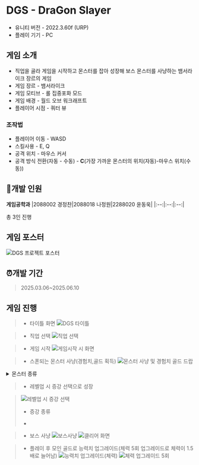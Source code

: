  # DGS - DraGon Slayer
- 유니티 버전 - 2022.3.60f (URP)
- 플레이 기기 - PC

## 게임 소개
- 직업을 골라 게임을 시작하고 몬스터를 잡아 성장해 보스 몬스터를 사냥하는 뱀서라이크 장르의 게임
- 게임 장르 - 뱀서라이크
- 게임 모티브 - 롤 집중포화 모드
- 게임 배경 - 월드 오브 워크래프트
- 플레이어 시점 - 쿼터 뷰
### 조작법
- 플레이어 이동 - WASD
- 스킬사용 - E, Q
- 공격 위치 - 마우스 커서
- 공격 방식 전환(자동 - 수동) - **C**(가장 가까운 몬스터의 위치(자동)-마우스 위치(수동))
## :office:개발 인원
**게임공학과**
|2088002 경정찬|2088018 나정원|2288020 윤동욱|
|:--:|:--:|:--:|

 총 3인 진행
## 게임 포스터
![DGS 프로젝트 포스터](https://github.com/user-attachments/assets/9190f517-26cf-4ea8-9a64-02c371a24461)
## :alarm_clock:개발 기간
> 2025.03.06~2025.06.10

## 게임 진행
> - 타이틀 화면
>   ![DGS 타이틀](https://github.com/user-attachments/assets/e8040b0a-5292-4957-b017-9d503169b003)

> - 직업 선택
>   ![직업 선택](https://github.com/user-attachments/assets/fdd5c3c9-0c34-4785-aff2-9e18ce4dd2f7)


> - 게임 시작
>   ![게임시작 시 화면](https://github.com/user-attachments/assets/d34ee5a3-9b28-4cc0-8a26-63c1bee4cc9e)

> - 스폰되는 몬스터 사냥(경험치,골드 획득)
>   ![몬스터 사냥 및 경험치 골드 드랍](https://github.com/user-attachments/assets/451a254c-55c0-4445-95f3-35756c53c703)
<details>
        <summary>몬스터 종류</summary>
        <ul>
            <li>근접 몬스터
                <ul>
                    <li>일반 근접 몬스터</li>
                    <li>설명 - </li>
                    <li><img src="" alt=""></li>
                    <li>독 몬스터</li>
                    <li>설명 - </li>
                    <li><img src="" alt=""></li>
                    <li>자폭 몬스터</li>
                    <li>설명 - </li>
                    <li><img src="" alt=""></li>
                    <li>분열</li>
                    <li>설명 - </li>
                    <li><img src="" alt=""></li><br>
                </ul>
            </li>
            <li>원거리 몬스터
                <ul>
                    <li>기본 투사체 발사하는 몬스터</li>
                    <li>설명 - </li>
                    <li><img src="" alt=""></li>
                    <li>플레이어의 위치에 독 장판 뿌리는 몬스터</li>
                    <li>설명 - </li>
                    <li><img src="" alt=""></li><br>
                </ul>
            </li>
            <li>엘리트 몬스터
                <ul>
                    <li>근거리 엘리트 몬스터
                        <ul>
                            <li>러쉬 몬스터</li>
                            <li>설명 - </li>
                            <li><img src="" alt=""></li>
                            <li>대쉬 몬스터</li>
                            <li>설명 - </li>
                            <li><img src="" alt=""></li>
                        </ul>
                    </li>
                    <li>원거리 엘리트 몬스터
                        <ul>
                            <li>3갈래 투사체 발사 몬스터</li>
                            <li>설명 - </li>
                            <li><img src="" alt=""></li>
                            <li>슬로우 투사체 발사 몬스터</li>
                            <li>설명 - </li>
                            <li><img src="" alt=""></li><br>
                        </ul>
                    </li>
                </ul>
            </li>
            <li>
                보스 몬스터
                <ul>
                    <li><img src="" alt=""></li>
                    <li>보스 패턴
                        <ul>
                            <li>1. 브레스</li>
                            <li>설명 - </li>
                            <li><img src="" alt=""></li>
                            <li>2. 토네이도</li>
                            <li>설명 - </li>
                            <li><img src="" alt=""></li>
                            <li>3. 돌진 및 브레스</li>
                            <li>설명 - </li>
                            <li><img src="" alt=""></li>
                            <li>4. 운석</li>
                            <li>설명 - </li>
                            <li><img src="" alt=""></li>
                        </ul>
                    </li>
                </ul>
            </li>
        </ul>
    </details>

> - 레벨업 시 증강 선택으로 성장

>   ![레벨업 시 증강 선택](https://github.com/user-attachments/assets/8f50586a-d84f-4b92-86e5-db6eb7b06d3c)
> - 증강 종류
>
> - 

> - 보스 사냥
>   ![보스사냥](https://github.com/user-attachments/assets/aa55722b-061e-46e1-9cbf-2729dbafd17a)
>   ![클리어 화면](https://github.com/user-attachments/assets/96b6174c-f0c0-4c02-a7b9-83ea7e972a79)

> - 플레이 후 모인 골드로 능력치 업그레이드(체력 5회 업그레이드로 체력이 1.5배로 늘어남)
>   ![능력치 업그레이드(체력)](https://github.com/user-attachments/assets/72eafcf0-8a97-43ce-aa9e-d928351dbaad)
>   ![체력 업그레이드 5회](https://github.com/user-attachments/assets/01b7c658-8866-4bc2-a2be-e22526066ce4)


